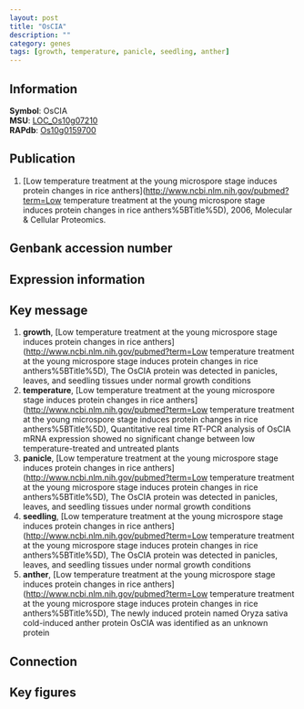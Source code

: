 ```yaml
---
layout: post
title: "OsCIA"
description: ""
category: genes
tags: [growth, temperature, panicle, seedling, anther]
---
```


## Information
__Symbol__: OsCIA  
__MSU__: [LOC_Os10g07210](http://rice.plantbiology.msu.edu/cgi-bin/ORF_infopage.cgi?orf=LOC_Os10g07210)  
__RAPdb__: [Os10g0159700](http://rapdb.dna.affrc.go.jp/viewer/gbrowse_details/irgsp1?name=Os10g0159700)  

## Publication
1. [Low temperature treatment at the young microspore stage induces protein changes in rice anthers](http://www.ncbi.nlm.nih.gov/pubmed?term=Low temperature treatment at the young microspore stage induces protein changes in rice anthers%5BTitle%5D), 2006, Molecular & Cellular Proteomics.

## Genbank accession number

## Expression information

## Key message
1. __growth__, [Low temperature treatment at the young microspore stage induces protein changes in rice anthers](http://www.ncbi.nlm.nih.gov/pubmed?term=Low temperature treatment at the young microspore stage induces protein changes in rice anthers%5BTitle%5D),  The OsCIA protein was detected in panicles, leaves, and seedling tissues under normal growth conditions
2. __temperature__, [Low temperature treatment at the young microspore stage induces protein changes in rice anthers](http://www.ncbi.nlm.nih.gov/pubmed?term=Low temperature treatment at the young microspore stage induces protein changes in rice anthers%5BTitle%5D),  Quantitative real time RT-PCR analysis of OsCIA mRNA expression showed no significant change between low temperature-treated and untreated plants
3. __panicle__, [Low temperature treatment at the young microspore stage induces protein changes in rice anthers](http://www.ncbi.nlm.nih.gov/pubmed?term=Low temperature treatment at the young microspore stage induces protein changes in rice anthers%5BTitle%5D),  The OsCIA protein was detected in panicles, leaves, and seedling tissues under normal growth conditions
4. __seedling__, [Low temperature treatment at the young microspore stage induces protein changes in rice anthers](http://www.ncbi.nlm.nih.gov/pubmed?term=Low temperature treatment at the young microspore stage induces protein changes in rice anthers%5BTitle%5D),  The OsCIA protein was detected in panicles, leaves, and seedling tissues under normal growth conditions
5. __anther__, [Low temperature treatment at the young microspore stage induces protein changes in rice anthers](http://www.ncbi.nlm.nih.gov/pubmed?term=Low temperature treatment at the young microspore stage induces protein changes in rice anthers%5BTitle%5D),  The newly induced protein named Oryza sativa cold-induced anther protein OsCIA was identified as an unknown protein

## Connection

## Key figures


